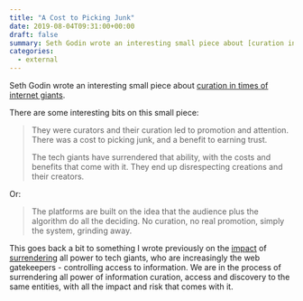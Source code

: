 ```yaml
---
title: "A Cost to Picking Junk"
date: 2019-08-04T09:31:00+00:00
draft: false
summary: Seth Godin wrote an interesting small piece about [curation in times of internet giants](https://seths.blog/2019/07/surrendering-curation-and-promotion/).
categories:
  - external
---
```


Seth Godin wrote an interesting small piece about [curation in times of internet giants](https://seths.blog/2019/07/surrendering-curation-and-promotion/).

There are some interesting bits on this small piece:

> They were curators and their curation led to promotion and attention. There was a cost to picking junk, and a benefit to earning trust.
>
> The tech giants have surrendered that ability, with the costs and benefits that come with it. They end up disrespecting creations and their creators.

Or:

> The platforms are built on the idea that the audience plus the algorithm do all the deciding. No curation, no real promotion, simply the system, grinding away.

This goes back a bit to something I wrote previously on the [impact](https://hugomartins.io/blog/googles-nemesis.../) of [surrendering](https://hugomartins.io/blog/the-webs-future/) all power to tech giants, who are increasingly the web gatekeepers - controlling access to information. We are in the process of surrendering all power of information curation, access and discovery to the same entities, with all the impact and risk that comes with it.
